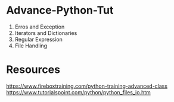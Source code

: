 # Advance-Python-Tut

1. Erros and Exception
2. Iterators and Dictionaries
3. Regular Expression
4. File Handling


# Resources
https://www.fireboxtraining.com/python-training-advanced-class
https://www.tutorialspoint.com/python/python_files_io.htm
